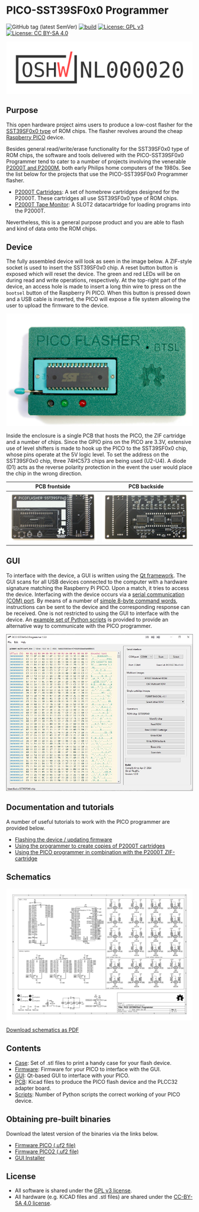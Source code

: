 # PICO-SST39SF0x0 Programmer

![GitHub tag (latest SemVer)](https://img.shields.io/github/v/tag/ifilot/pico-sst39sf0x0-programmer?label=version)
[![build](https://github.com/ifilot/pico-sst39sf0x0-programmer/actions/workflows/build.yml/badge.svg)](https://github.com/ifilot/pico-sst39sf0x0-programmer/actions/workflows/build.yml)
[![License: GPL v3](https://img.shields.io/badge/License-GPLv3-blue.svg)](https://www.gnu.org/licenses/gpl-3.0)
[![License: CC BY-SA 4.0](https://img.shields.io/badge/License-CC%20BY--SA%204.0-blue.svg)](https://creativecommons.org/licenses/by-sa/4.0/)

[![OSHW](img/certification-mark-NL000020-wide.svg)](https://certification.oshwa.org/nl000020.html)

## Purpose

This open hardware project aims users to produce a low-cost flasher for the
[SST39SF0x0 type](https://ww1.microchip.com/downloads/en/DeviceDoc/20005022C.pdf) 
of ROM chips. The flasher revolves around the cheap
[Raspberry PICO](https://www.raspberrypi.com/products/raspberry-pi-pico/) device.

Besides general read/write/erase functionality for the SST39SF0x0 type of ROM
chips, the software and tools delivered with the PICO-SST39SF0x0 Programmer tend
to cater to a number of projects involving the venerable 
[P2000T and P2000M](https://en.wikipedia.org/wiki/Philips_P2000), both early 
Philips home computers of the 1980s. See the list below for the projects that
use the PICO-SST39SF0x0 Programmer flasher.

* [P2000T Cartridges](https://github.com/ifilot/p2000t-cartridges): A set of
  homebrew cartridges designed for the P2000T. These cartridges all use
  SST39SF0x0 type of ROM chips.
* [P2000T Tape Monitor](https://github.com/ifilot/p2000t-tape-monitor): A SLOT2
  datacartridge for loading programs into the P2000T.

Nevertheless, this is a general purpose product and you are able to flash and
kind of data onto the ROM chips.

## Device

The fully assembled device will look as seen in the image below. A ZIF-style
socket is used to insert the SST39SF0x0 chip. A reset button button is exposed
which will reset the device. The green and red LEDs will be on during read and
write operations, respectively. At the top-right part of the device, an access
hole is made to insert a long thin wire to press on the `bootsel` button of the
Raspberry Pi PICO. When this button is pressed down and a USB cable is inserted,
the PICO will expose a file system allowing the user to upload the firmware
to the device.

![Image of the PICO Flasher device](img/pico-flasher.jpg)

Inside the enclosure is a single PCB that hosts the PICO, the ZIF cartridge
and a number of chips. Since the GPIO pins on the PICO are 3.3V, extensive use
of level shifters is made to hook up the PICO to the SST39SF0x0 chip, whose
pins operate at the 5V logic level. To set the address on the SST39SF0x0 chip,
three 74HC573 chips are being used (U2-U4). A diode (D1) acts as the reverse
polarity protection in the event the user would place the chip in the wrong
direction.

PCB frontside | PCB backside
------------- | ------------
![PCB frontside](img/pico-flasher-pcb-front.jpg) | ![PCB backside](img/pico-flasher-pcb-back.jpg)

## GUI

To interface with the device, a GUI is written using the 
[Qt framework](https://www.qt.io/). The GUI scans for all USB devices connected
to the computer with a hardware signature matching the Raspberry Pi PICO. Upon
a match, it tries to access the device. Interfacing with the device occurs via
a [serial communication (COM) port](https://en.wikipedia.org/wiki/COM_(hardware_interface)).
By means of a number of [simple 8-byte command words](firmware/README.md),
instructions can be sent to the device and the corresponding response can be
received. One is not restricted to using the GUI to interface with the device.
An [example set of Python scripts](firmware/scripts) is provided to provide 
an alternative way to communicate with the PICO programmer.

![PICO programmer GUI](img/pico-programmer-gui-01.JPG)

## Documentation and tutorials

A number of useful tutorials to work with the PICO programmer are provided
below.

* [Flashing the device / updating firmware](https://www.philips-p2000t.nl/tools/pico-sst39sf0x0-programmer.html#flashing-firmware-to-the-programmer)
* [Using the programmer to create copies of P2000T cartridges](https://www.philips-p2000t.nl/tools/pico-sst39sf0x0-programmer-slot1-adapter-board.html)
* [Using the PICO programmer in combination with the P2000T ZIF-cartridge](https://www.philips-p2000t.nl/cartridges/zif-cartridge.html#zif-cartridge)

## Schematics

![PCB schematics](pcb/pico-sst39sf0x0-pcb/pico-sst39sf0x0-pcb.svg)

[Download schematics as PDF](pcb/pico-sst39sf0x0-pcb/pico-sst39sf0x0-pcb.pdf)

## Contents

* [Case](case): Set of .stl files to print a handy case for your flash device.
* [Firmware](firmware): Firmware for your PICO to interface with the GUI.
* [GUI](gui): Qt-based GUI to interface with your PICO.
* [PCB](pcb): Kicad files to produce the PICO flash device and the PLCC32 adapter board.
* [Scripts](scripts): Number of Python scripts the correct working of your PICO
  device.

## Obtaining pre-built binaries

Download the latest version of the binaries via the links below.

* [Firmware PICO (.uf2 file)](https://github.com/ifilot/pico-sst39sf0x0-programmer/releases/latest/download/pico-sst39sf0x0-programmer-firmware.uf2)
* [Firmware PICO2 (.uf2 file)](https://github.com/ifilot/pico-sst39sf0x0-programmer/releases/latest/download/pico2-sst39sf0x0-programmer-firmware.uf2)
* [GUI Installer](https://github.com/ifilot/pico-sst39sf0x0-programmer/releases/latest/download/pico-sst39sf0x0-programmer-installer-win64.exe)

## License

* All software is shared under the [GPL v3 license](https://www.gnu.org/licenses/gpl-3.0).
* All hardware (e.g. KiCAD files and .stl files) are shared under the [CC-BY-SA 4.0 license](https://creativecommons.org/licenses/by-sa/4.0/).